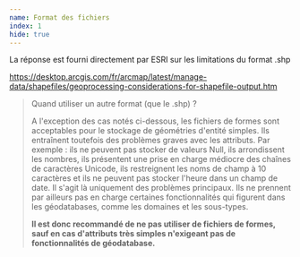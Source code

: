 ```yaml
---
name: Format des fichiers
index: 1
hide: true
---
```


La réponse est fourni directement par ESRI sur les limitations du format .shp

https://desktop.arcgis.com/fr/arcmap/latest/manage-data/shapefiles/geoprocessing-considerations-for-shapefile-output.htm

>Quand utiliser un autre format (que le .shp) ?
>
>A l'exception des cas notés ci-dessous, les fichiers de formes sont acceptables pour le stockage de géométries d'entité simples. Ils entraînent toutefois des problèmes graves avec les attributs. Par exemple : ils ne peuvent pas stocker de valeurs Null, ils arrondissent les nombres, ils présentent une prise en charge médiocre des chaînes de caractères Unicode, ils restreignent les noms de champ à 10 caractères et ils ne peuvent pas stocker l'heure dans un champ de date. Il s'agit là uniquement des problèmes principaux. Ils ne prennent par ailleurs pas en charge certaines fonctionnalités qui figurent dans les géodatabases, comme les domaines et les sous-types. 
>
>**Il est donc recommandé de ne pas utiliser de fichiers de formes, sauf en cas d'attributs très simples n'exigeant pas de fonctionnalités de géodatabase.**